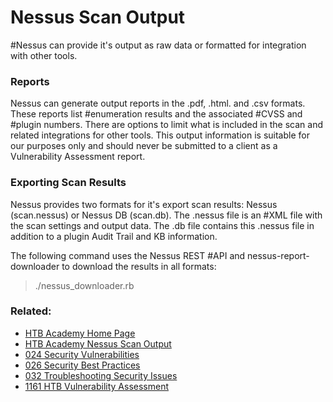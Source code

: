 # Nessus Scan Output

#Nessus can provide it's output as raw data or formatted for integration with other tools. 

### Reports

Nessus can generate output reports in the .pdf, .html. and .csv formats. These reports list #enumeration results and the associated #CVSS and #plugin numbers. There are options to limit what is included in the scan and related integrations for other tools. This output information is suitable for our purposes only and should never be submitted to a client as a Vulnerability Assessment report.

### Exporting Scan Results

Nessus provides two formats for it's export scan results: Nessus (scan.nessus) or Nessus DB (scan.db). The .nessus file is an #XML file with the scan settings and output data. The .db file contains this .nessus file in addition to a plugin Audit Trail and KB information. 

The following command uses the Nessus REST #API and nessus-report-downloader to download the results in all formats:

>./nessus_downloader.rb

### Related:

- [HTB Academy Home Page](https://academy.hackthebox.com/ 'HTB Academy Home Page')
- [HTB Academy Nessus Scan Output](https://academy.hackthebox.com/module/108/section/1024 'Nessus Scan Output module from HTB Academy')
- [024 Security Vulnerabilities](024%20Security%20Vulnerabilities.md)
- [026 Security Best Practices](026%20Security%20Best%20Practices.md)
- [032 Troubleshooting Security Issues](032%20Troubleshooting%20Security%20Issues.md)
- [1161 HTB Vulnerability Assessment](1161%20HTB%20Vulnerability%20Assessment.md)